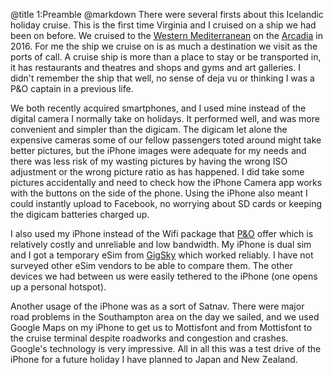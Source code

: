 @title		1:Preamble
@markdown
There were several firsts about this Icelandic holiday cruise. This is the first
time Virginia and I cruised on a ship we had been on before. We cruised to the
[Western Mediterranean](2016/Arcadia) on the [Arcadia](https://www.pocruises.com/cruise-ships/arcadia/) in 2016.
For me the ship we cruise on is as much a
destination we visit as the ports of call. A cruise ship is more than
a place to stay or be transported in, it has restaurants and theatres and
shops and gyms and art galleries.  I didn't remember the ship that well,
no sense of deja vu or thinking I was a P&amp;O captain in a previous life.

We both recently acquired smartphones, and I used mine instead of the digital camera I normally
take on holidays. It performed well, and was more convenient and simpler than
the digicam. The digicam let alone the expensive cameras some of our fellow passengers
toted around might take better pictures, but the iPhone images were adequate for my needs
and there was less risk of my wasting pictures by having the wrong ISO adjustment or
the wrong picture ratio as has happened. I did take some pictures accidentally and
need to check how the iPhone Camera app works with the buttons on the side of the
phone. Using the iPhone also meant I could instantly upload to
Facebook, no worrying about SD cards or keeping the digicam batteries charged up.

I also used my iPhone instead of the Wifi package that [P&amp;O](https://www.pocruises.com/) offer which is
relatively costly and unreliable and low bandwidth.
My iPhone is dual sim and I got a temporary eSim from [GigSky](https://www.gigsky.com/) which worked reliably.
I have not surveyed other eSim vendors to be able to compare them. The other devices
we had between us were easily tethered to the iPhone (one opens up a personal
hotspot).

Another usage of the iPhone was as a sort of Satnav. There were major road problems in the
Southampton area on the day we sailed, and we used Google Maps on my iPhone to get us
to Mottisfont and from Mottisfont to the cruise terminal despite roadworks and
congestion and crashes. Google's technology is very impressive. All in all
this was a test drive of the iPhone for a future holiday I have planned to Japan and
New Zealand.
